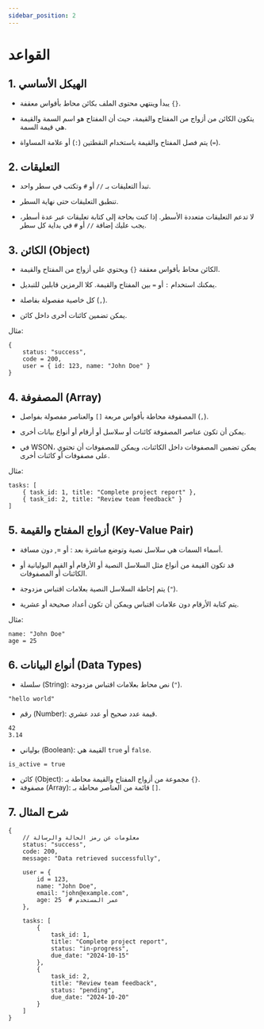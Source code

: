 ```yaml
---
sidebar_position: 2
---
```


# القواعد

## 1. الهيكل الأساسي

- يبدأ وينتهي محتوى الملف بكائن محاط بأقواس معقفة `{}`.

- يتكون الكائن من أزواج من المفتاح والقيمة، حيث أن المفتاح هو اسم السمة والقيمة هي قيمة السمة.

- يتم فصل المفتاح والقيمة باستخدام النقطتين (`:`) أو علامة المساواة (`=`).

## 2. التعليقات

- تبدأ التعليقات بـ `//` أو `#` وتكتب في سطر واحد.

- تنطبق التعليقات حتى نهاية السطر.

- لا تدعم التعليقات متعددة الأسطر. إذا كنت بحاجة إلى كتابة تعليقات عبر عدة أسطر، يجب عليك إضافة `//` أو `#` في بداية كل سطر.

## 3. الكائن (Object)

- الكائن محاط بأقواس معقفة `{}` ويحتوي على أزواج من المفتاح والقيمة.

- يمكنك استخدام `:` أو `=` بين المفتاح والقيمة. كلا الرمزين قابلين للتبديل.

- كل خاصية مفصولة بفاصلة (`,`).

- يمكن تضمين كائنات أخرى داخل كائن.

مثال:

```
{
    status: "success",
    code = 200,
    user = { id: 123, name: "John Doe" }
}
```

## 4. المصفوفة (Array)

- المصفوفة محاطة بأقواس مربعة `[]` والعناصر مفصولة بفواصل (`,`).

- يمكن أن تكون عناصر المصفوفة كائنات أو سلاسل أو أرقام أو أنواع بيانات أخرى.

- في WSON، يمكن تضمين المصفوفات داخل الكائنات، ويمكن للمصفوفات أن تحتوي على مصفوفات أو كائنات أخرى.

مثال:

```
tasks: [
    { task_id: 1, title: "Complete project report" },
    { task_id: 2, title: "Review team feedback" }
]
```

## 5. أزواج المفتاح والقيمة (Key-Value Pair)

- أسماء السمات هي سلاسل نصية وتوضع مباشرة بعد : أو =, دون مسافة.

- قد تكون القيمة من أنواع مثل السلاسل النصية أو الأرقام أو القيم البوليانية أو الكائنات أو المصفوفات.

- يتم إحاطة السلاسل النصية بعلامات اقتباس مزدوجة (`"`).

- يتم كتابة الأرقام دون علامات اقتباس ويمكن أن تكون أعداد صحيحة أو عشرية.

مثال:

```
name: "John Doe"
age = 25
```

## 6. أنواع البيانات (Data Types)

- سلسلة (String): نص محاط بعلامات اقتباس مزدوجة (`"`).

```
"hello world"
```

- رقم (Number): قيمة عدد صحيح أو عدد عشري.

```
42
3.14
```

- بولياني (Boolean): القيمة هي `true` أو `false`.

```
is_active = true
```

- كائن (Object): مجموعة من أزواج المفتاح والقيمة محاطة بـ `{}`.
- مصفوفة (Array): قائمة من العناصر محاطة بـ `[]`.

## 7. شرح المثال

```ws
{
    // معلومات عن رمز الحالة والرسالة
    status: "success",
    code: 200,
    message: "Data retrieved successfully",

    user = {
        id = 123,
        name: "John Doe",
        email: "john@example.com",
        age: 25  # عمر المستخدم
    },

    tasks: [
        {
            task_id: 1,
            title: "Complete project report",
            status: "in-progress",
            due_date: "2024-10-15"
        },
        {
            task_id: 2,
            title: "Review team feedback",
            status: "pending",
            due_date: "2024-10-20"
        }
    ]
}
```